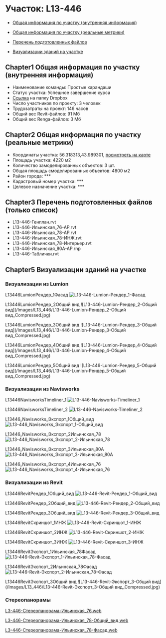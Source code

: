 # Участок: L13-446

* [Общая информация по участку (внутренняя информация)](#Chapter1)

* [Общая информация по участку (реальные метрики)](#Chapter2)

* [Перечень подготовленных файлов](#Chapter3)

* [Визуализации зданий на участке](#Chapter5)

## <a id="test">Chapter1</a> Общая информация по участку (внутренняя информация)
+ Наименование команды: Простые карандаши
+ Статус участка: Успешное завершение курса
+ [Ссылка](https://www.dropbox.com/sh/wvvgv1nw1iqred9/AAC1WfQHgBcK2TG1MtqF4xBTa/L13_446?dl=0) на папку Dropbox
+ Число участников по проекту: 3 человек
+ Трудозатраты на проект: 146 часов
+ Общий вес Revit-файлов: 91 Мб
+ Общий вес Renga-файлов: 3 Мб
## <a id="test">Chapter2</a> Общая информация по участку (реальные метрики)
+ Координаты участка: 56.318313,43.989301, [посмотреть на карте](https://yandex.ru/maps/47/nizhny-novgorod/?ll=56.318313%2C43.989301&z=19)
+ Площадь участка: 4220 м2
+ Количество замоделированных объектов: 3 шт.
+ Общая площадь смоделированных объектов: 4800 м2
+ Район города: *** 
+ Кадастровый номер участка: *** 
+ Целевое назначение участка: *** 
## <a id="test">Chapter3</a> Перечень подготовленных файлов (только список)
+ L13-446-Генплан.rvt
+ L13-446-Ильинская_76-АР.rvt
+ L13-446-Ильинская_78-АР.rvt
+ L13-446-Ильинская_78-ИНЖ.rvt
+ L13-446-Ильинская_78-Интерьер.rvt
+ L13-446-Ильинская_80А-АР.rnp
+ L13-446-Таблички.rvt
## <a id="test">Chapter5</a> Визуализации зданий на участке
### Визуализации из Lumion
L13446LumionРендер_1Фасад
![L13-446-Lumion-Рендер_1-Фасад](/Images/L13_446/L13-446-Lumion-Рендер_1-Фасад_Compressed.jpg)

L13446LumionРендер_2Общий вид
![L13-446-Lumion-Рендер_2-Общий вид](/Images/L13_446/L13-446-Lumion-Рендер_2-Общий вид_Compressed.jpg)

L13446LumionРендер_3Общий вид
![L13-446-Lumion-Рендер_3-Общий вид](/Images/L13_446/L13-446-Lumion-Рендер_3-Общий вид_Compressed.jpg)

L13446LumionРендер_4Общий вид
![L13-446-Lumion-Рендер_4-Общий вид](/Images/L13_446/L13-446-Lumion-Рендер_4-Общий вид_Compressed.jpg)

L13446LumionРендер_5Общий вид
![L13-446-Lumion-Рендер_5-Общий вид](/Images/L13_446/L13-446-Lumion-Рендер_5-Общий вид_Compressed.jpg)

### Визуализации из Navisworks
L13446NavisworksTimeliner_1
![L13-446-Navisworks-Timeliner_1](/Images/L13_446/L13-446-Navisworks-Timeliner_1_Compressed.jpg)

L13446NavisworksTimeliner_2
![L13-446-Navisworks-Timeliner_2](/Images/L13_446/L13-446-Navisworks-Timeliner_2_Compressed.jpg)

L13446_Navisworks_Экспорт_1Общий_вид
![L13-446_Navisworks_Экспорт_1-Общий_вид](/Images/L13_446/L13-446_Navisworks_Экспорт_1-Общий_вид_Compressed.jpg)

L13446_Navisworks_Экспорт_2Ильинская_78
![L13-446_Navisworks_Экспорт_2-Ильинская_78](/Images/L13_446/L13-446_Navisworks_Экспорт_2-Ильинская_78_Compressed.jpg)

L13446_Navisworks_Экспорт_3Ильинская_80А
![L13-446_Navisworks_Экспорт_3-Ильинская_80А](/Images/L13_446/L13-446_Navisworks_Экспорт_3-Ильинская_80А_Compressed.jpg)

L13446_Navisworks_Экспорт_4Ильинская_76
![L13-446_Navisworks_Экспорт_4-Ильинская_76](/Images/L13_446/L13-446_Navisworks_Экспорт_4-Ильинская_76_Compressed.jpg)

### Визуализации из Revit
L13446RevitРендер_1Общий_вид
![L13-446-Revit-Рендер_1-Общий_вид](/Images/L13_446/L13-446-Revit-Рендер_1-Общий_вид_Compressed.jpg)

L13446RevitРендер_2Общий_вид
![L13-446-Revit-Рендер_2-Общий_вид](/Images/L13_446/L13-446-Revit-Рендер_2-Общий_вид_Compressed.jpg)

L13446RevitРендер_3Общий_вид
![L13-446-Revit-Рендер_3-Общий_вид](/Images/L13_446/L13-446-Revit-Рендер_3-Общий_вид_Compressed.jpg)

L13446RevitСкриншот_1ИНЖ
![L13-446-Revit-Скриншот_1-ИНЖ](/Images/L13_446/L13-446-Revit-Скриншот_1-ИНЖ_Compressed.jpg)

L13446RevitСкриншот_2ИНЖ
![L13-446-Revit-Скриншот_2-ИНЖ](/Images/L13_446/L13-446-Revit-Скриншот_2-ИНЖ_Compressed.jpg)

L13446RevitСкриншот_3ИНЖ
![L13-446-Revit-Скриншот_3-ИНЖ](/Images/L13_446/L13-446-Revit-Скриншот_3-ИНЖ_Compressed.jpg)

L13446RevitЭкспорт_1Ильинская_78Фасад
![L13-446-Revit-Экспорт_1-Ильинская_78-Фасад](/Images/L13_446/L13-446-Revit-Экспорт_1-Ильинская_78-Фасад_Compressed.jpg)

L13446RevitЭкспорт_2Ильинская_78Фасад
![L13-446-Revit-Экспорт_2-Ильинская_78-Фасад](/Images/L13_446/L13-446-Revit-Экспорт_2-Ильинская_78-Фасад_Compressed.jpg)

L13446RevitЭкспорт_3Общий вид
![L13-446-Revit-Экспорт_3-Общий вид](/Images/L13_446/L13-446-Revit-Экспорт_3-Общий вид_Compressed.jpg)

### Стереопанорамы
[L3-446-Стереопанорама-Ильинская_76.web](https://pano.autodesk.com/pano.html?url=jpgs/04f67c73-8b29-4138-9f50-a5a2a4a90bb4&version=2)

[L3-446-Стереопанорама-Ильинская_78-Общий_вид.web](https://pano.autodesk.com/pano.html?url=jpgs/66a593af-70eb-479f-a587-712e925b6e5f&version=2)

[L3-446-Стереопанорама-Ильинская_78-Фасад.web](https://pano.autodesk.com/pano.html?url=jpgs/a9332298-6223-416b-a886-8bc34436ee82&version=2)

